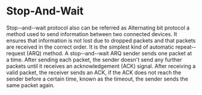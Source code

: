 # Stop-And-Wait
Stop-­‐and-­‐wait protocol also can be referred as Alternating bit protocol a method used to send information between two connected devices. It ensures that information is not lost due to dropped packets and that packets are received in the correct order. It is the simplest kind of automatic repeat-­‐request (ARQ) method. A stop-­‐and-­‐wait ARQ sender sends one packet at a time. After sending each packet, the sender doesn't send any further packets until it receives an acknowledgement (ACK) signal. After receiving a valid packet, the receiver sends an ACK, if the ACK does not reach the sender before a certain time, known as the timeout, the sender sends the same packet again.
